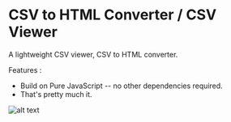 # CSV to HTML Converter / CSV Viewer

A lightweight CSV viewer, CSV to HTML converter. 

Features :
  - Build on Pure JavaScript -- no other dependencies required.
  - That's pretty much it.
 
![alt text](https://media.giphy.com/media/3ohuPsd2QJlKWmhgSk/giphy.gif)
